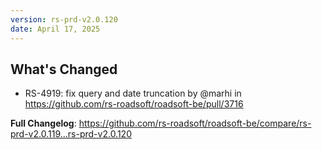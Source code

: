 ```yaml
---
version: rs-prd-v2.0.120
date: April 17, 2025
---
```


## What's Changed
* RS-4919: fix query and date truncation by @marhi in https://github.com/rs-roadsoft/roadsoft-be/pull/3716


**Full Changelog**: https://github.com/rs-roadsoft/roadsoft-be/compare/rs-prd-v2.0.119...rs-prd-v2.0.120